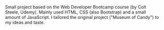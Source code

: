 Small project based on the Web Developer Bootcamp course (by Colt Steele, Udemy).
Mainly used HTML, CSS (also Bootstrap) and a small amount of JavaScript. 
I tailored the original project ("Museum of Candy") to my ideas and taste.
